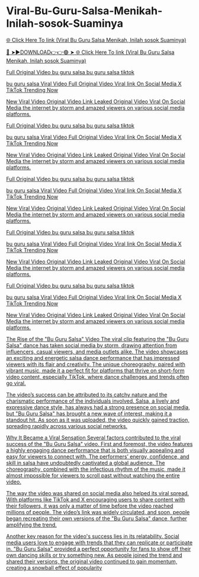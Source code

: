 # Viral-Bu-Guru-Salsa-Menikah-Inilah-sosok-Suaminya

<a href="https://lightfuture.xyz/sdfgsrgftbstrhs"> 🌐 Click Here To link (Viral Bu Guru Salsa Menikah, Inilah sosok Suaminya) 

🔴 ➤►DOWNLOAD👉👉🟢 ➤<a href="https://lightfuture.xyz/sdfgsrgftbstrhs"> 🌐 Click Here To link (Viral Bu Guru Salsa Menikah, Inilah sosok Suaminya) 

Full Original Video bu guru salsa bu guru salsa tiktok

bu guru salsa Viral Video Full Original Video Viral link On Social Media X TikTok Trending Now


New Viral Video Original Video Link Leaked Original Video Viral On Social Media the internet by storm and amazed viewers on various social media platforms.

Full Original Video bu guru salsa bu guru salsa tiktok

bu guru salsa Viral Video Full Original Video Viral link On Social Media X TikTok Trending Now

New Viral Video Original Video Link Leaked Original Video Viral On Social Media the internet by storm and amazed viewers on various social media platforms.

Full Original Video bu guru salsa bu guru salsa tiktok

bu guru salsa Viral Video Full Original Video Viral link On Social Media X TikTok Trending Now

New Viral Video Original Video Link Leaked Original Video Viral On Social Media the internet by storm and amazed viewers on various social media platforms.

Full Original Video bu guru salsa bu guru salsa tiktok

bu guru salsa Viral Video Full Original Video Viral link On Social Media X TikTok Trending Now

New Viral Video Original Video Link Leaked Original Video Viral On Social Media the internet by storm and amazed viewers on various social media platforms.

Full Original Video bu guru salsa bu guru salsa tiktok

bu guru salsa Viral Video Full Original Video Viral link On Social Media X TikTok Trending Now

New Viral Video Original Video Link Leaked Original Video Viral On Social Media the internet by storm and amazed viewers on various social media platforms.

The Rise of the "Bu Guru Salsa" Video
The viral clip featuring the "Bu Guru Salsa" dance has taken social media by storm, drawing attention from influencers, casual viewers, and media outlets alike. The video showcases an exciting and energetic salsa dance performance that has impressed viewers with its flair and creativity. The unique choreography, paired with vibrant music, made it a perfect fit for platforms that thrive on short-form video content, especially TikTok, where dance challenges and trends often go viral.

The video’s success can be attributed to its catchy nature and the charismatic performance of the individuals involved. Salsa, a lively and expressive dance style, has always had a strong presence on social media, but "Bu Guru Salsa" has brought a new wave of interest, making it a standout hit. As soon as it was uploaded, the video quickly gained traction, spreading rapidly across various social networks.

Why It Became a Viral Sensation
Several factors contributed to the viral success of the "Bu Guru Salsa" video. First and foremost, the video features a highly engaging dance performance that is both visually appealing and easy for viewers to connect with. The performers’ energy, confidence, and skill in salsa have undoubtedly captivated a global audience. The choreography, combined with the infectious rhythm of the music, made it almost impossible for viewers to scroll past without watching the entire video.

The way the video was shared on social media also helped its viral spread. With platforms like TikTok and X encouraging users to share content with their followers, it was only a matter of time before the video reached millions of people. The video’s link was widely circulated, and soon, people began recreating their own versions of the "Bu Guru Salsa" dance, further amplifying the trend.

Another key reason for the video's success lies in its relatability. Social media users love to engage with trends that they can replicate or participate in. "Bu Guru Salsa" provided a perfect opportunity for fans to show off their own dancing skills or try something new. As people joined the trend and shared their versions, the original video continued to gain momentum, creating a snowball effect of popularity
